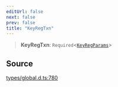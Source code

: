 ```yaml
---
editUrl: false
next: false
prev: false
title: "KeyRegTxn"
---
```


> **KeyRegTxn**: `Required`\<[`KeyRegParams`](../interfaces/KeyRegParams.md)\>

## Source

[types/global.d.ts:780](https://github.com/algorandfoundation/tealscript/blob/18ba30a9/types/global.d.ts#L780)
